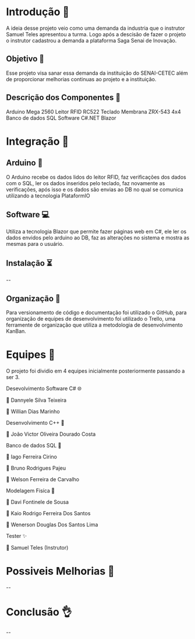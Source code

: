# Introdução :high_brightness:
A ideia desse projeto veio como uma demanda da industria que o instrutor Samuel Teles apresentou a turma. Logo após a descisão de fazer o projeto o instrutor cadastrou a demanda a plataforma Saga Senai de Inovação.

## Objetivo :dart:
Esse projeto visa sanar essa demanda da instituição do SENAI-CETEC além de proporcionar melhorias continuas ao projeto e a instituição.

## Descrição dos Componentes :electric_plug:
Arduino Mega 2560
Leitor RFID RC522
Teclado Membrana ZRX-543 4x4
Banco de dados SQL
Software C#.NET Blazor

# Integração :link:
## Arduino :floppy_disk:
O Arduino recebe os dados lidos do leitor RFID, faz verificações dos dados com o SQL, ler os dados inseridos pelo teclado, faz novamente as verificações, após isso e os dados são envias ao DB no qual se comunica utilizando a tecnologia PlataformIO

## Software :computer:
Utiliza a tecnologia Blazor que permite fazer páginas web em C#, ele ler os dados envidos pelo arduino ao DB, faz as alterações no sistema e mostra as mesmas para o usuário.

## Instalação :hourglass_flowing_sand:
--

## Organização :file_folder:
Para versionamento de código e documentação foi utilizado o GitHub, para organização de equipes de desenvolvimento foi utilizado o Trello, uma ferramente de organização que utiliza a metodologia de desenvolvimento KanBan.

# Equipes :pray:
O projeto foi dividio em 4 equipes inicialmente posteriormente passando a ser 3.

Desevolvimento Software C# :globe_with_meridians:

:woman: Dannyele Silva Teixeira

:man: Willian Dias Marinho

Desenvolvimento C++ :wrench:

:man: João Victor Oliveira Dourado Costa

Banco de dados SQL :floppy_disk:

:man: Iago Ferreira Cirino

:man: Bruno Rodrigues Pajeu

:man: Welson Ferreira de Carvalho

Modelagem Fisíca :triangular_ruler:

:man: Davi Fontinele de Sousa

:man: Kaio Rodrigo Ferreira Dos Santos

:man: Wenerson Douglas Dos Santos Lima

Tester :sparkles:

:man: Samuel Teles (Instrutor)

# Possiveis Melhorias :dizzy:
-- 
# Conclusão :ok_hand:
--
